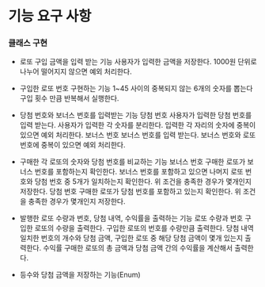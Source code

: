 # 기능 요구 사항

### 클래스 구현

* 로또 구입 금액을 입력 받는 기능
    사용자가 입력한 금액을 저장한다.
    1000원 단위로 나누어 떨어지지 않으면 예외 처리한다.

* 구입한 로또 번호 구현하는 기능
    1~45 사이의 중복되지 않는 6개의 숫자를 뽑는다
    구입 횟수 만큼 반복해서 실행한다.

* 당첨 번호와 보너스 번호를 입력받는 기능
    당첨 번호
        사용자가 입력한 당첨 번호를 입력 받는다.
        사용자가 입력한 각 숫자를 분리한다.
        입력한 각 자리의 숫자에 중복이 있으면 예외 처리한다.
    보너스 번호
        보너스 번호를 입력 받는다.
        보너스 번호와 로또 번호에 중복이 있으면 예외 처리한다.

* 구매한 각 로또의 숫자와 당첨 번호를 비교하는 기능
    보너스 번호
        구매한 로또가 보너스 번호를 포함하는지 확인한다.
        보너스 번호를 포함하고 있으면 나머지 로또 번호와 당첨 번호 중 5개가 일치하는지 확인한다.
        위 조건을 충족한 경우가 몇개인지 저장한다.
    당첨 번호
        구매한 로또가 당첨 번호를 포함하고 있는지 확인한다.
        위 조건을 충족한 경우가 몇개인지 저장한다.

* 발행한 로또 수량과 번호, 당첨 내역, 수익률을 출력하는 기능
    로또 수량과 번호
        구입한 로또의 수량을 출력한다.
        구입한 로또의 번호를 수량만큼 출력한다.
    당첨 내역
        일치한 번호의 개수와 당첨 금액, 구입한 로또 중 해당 당첨 금액이 몇개 있는지 출력한다.
    수익률
        구매한 로또의 총 금액과 당첨 금액 간의 수익률을 계산해서 출력한다.

* 등수와 당첨 금액을 저장하는 기능(Enum)
